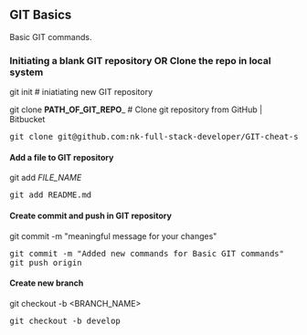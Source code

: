 ## GIT Basics

 Basic GIT commands.

### Initiating a blank GIT repository OR Clone the repo in local system


git init                        # iniatiating new GIT repository

git clone __PATH_OF_GIT_REPO___ # Clone git repository from GitHub | Bitbucket
<pre>
git clone git@github.com:nk-full-stack-developer/GIT-cheat-sheet.git
</pre>

#### Add a file to GIT repository
git add _FILE_NAME_
<pre>
git add README.md
</pre>

#### Create commit and push in GIT repository
git commit -m "meaningful message for your changes"
<pre>
git commit -m "Added new commands for Basic GIT commands"
git push origin <BRANCH_NAME>
</pre>

#### Create new branch
git checkout -b <BRANCH_NAME>
<pre>
git checkout -b develop
</pre>